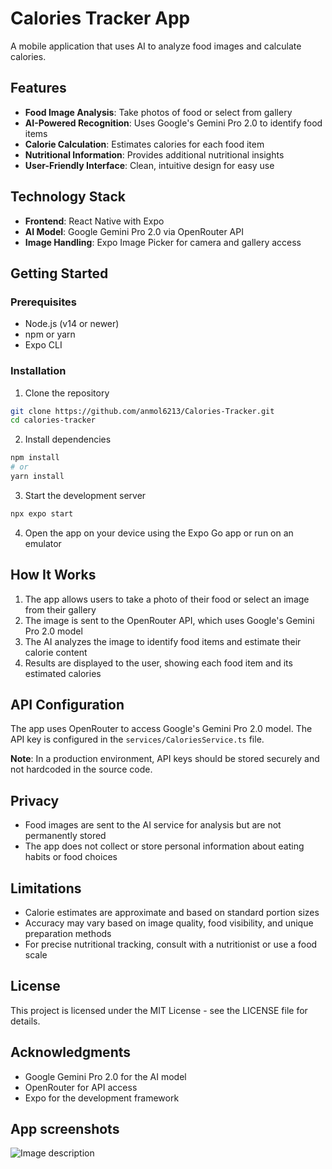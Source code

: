 # Calories Tracker App

A mobile application that uses AI to analyze food images and calculate calories.

## Features

- **Food Image Analysis**: Take photos of food or select from gallery
- **AI-Powered Recognition**: Uses Google's Gemini Pro 2.0 to identify food items
- **Calorie Calculation**: Estimates calories for each food item
- **Nutritional Information**: Provides additional nutritional insights
- **User-Friendly Interface**: Clean, intuitive design for easy use

## Technology Stack

- **Frontend**: React Native with Expo
- **AI Model**: Google Gemini Pro 2.0 via OpenRouter API
- **Image Handling**: Expo Image Picker for camera and gallery access

## Getting Started

### Prerequisites

- Node.js (v14 or newer)
- npm or yarn
- Expo CLI

### Installation

1. Clone the repository
```bash
git clone https://github.com/anmol6213/Calories-Tracker.git
cd calories-tracker
```

2. Install dependencies
```bash
npm install
# or
yarn install
```

3. Start the development server
```bash
npx expo start
```

4. Open the app on your device using the Expo Go app or run on an emulator

## How It Works

1. The app allows users to take a photo of their food or select an image from their gallery
2. The image is sent to the OpenRouter API, which uses Google's Gemini Pro 2.0 model
3. The AI analyzes the image to identify food items and estimate their calorie content
4. Results are displayed to the user, showing each food item and its estimated calories

## API Configuration

The app uses OpenRouter to access Google's Gemini Pro 2.0 model. The API key is configured in the `services/CaloriesService.ts` file.

**Note**: In a production environment, API keys should be stored securely and not hardcoded in the source code.

## Privacy

- Food images are sent to the AI service for analysis but are not permanently stored
- The app does not collect or store personal information about eating habits or food choices

## Limitations

- Calorie estimates are approximate and based on standard portion sizes
- Accuracy may vary based on image quality, food visibility, and unique preparation methods
- For precise nutritional tracking, consult with a nutritionist or use a food scale

## License

This project is licensed under the MIT License - see the LICENSE file for details.

## Acknowledgments

- Google Gemini Pro 2.0 for the AI model
- OpenRouter for API access
- Expo for the development framework

## App screenshots

![Image description](expotest/IMG-20250313-WA0003.jpg)
